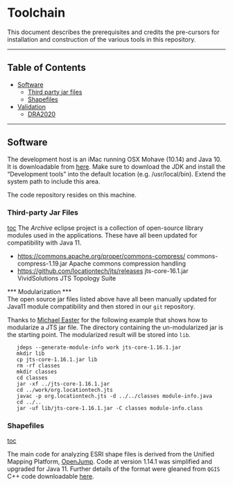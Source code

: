 # Toolchain

This document describes the prerequisites and credits the pre-cursors for installation and construction of the various tools in this repository.


***
## Table of Contents <a id="table-of-contents"></a>

  * [Software](#software)
    * [Third party jar files](#jarfiles)
    * [Shapefiles](#shapefiles)
  * [Validation](#validation)
    * [DRA2020](#DRA2020)


***
## Software <a id="software"/>
The development host is an iMac running OSX Mohave (10.14) and Java 10. It is downloadable from [here](https://www.oracle.com/technetwork/java/javase/downloads/java-archive-javase10-4425482.html). Make sure to download the JDK and install the “Development tools” into the default location (e.g. /usr/local/bin). Extend the system path to include this area.

The code repository resides on this machine.
### Third-party Jar Files  <a id="jarfiles"></a>
[toc](#table-of-contents)
The *Archive* eclipse project is a collection of open-source library modules
used in the applications. These have all been updated for compatibility with
Java 11.

* https://commons.apache.org/proper/commons-compress/ commons-compress-1.19.jar Apache commons compression handling
* https://github.com/locationtech/jts/releases jts-core-16.1.jar VividSolutions JTS Topology Suite

*** Modularization ***<br/>
The open source jar files listed above have all been manually updated for Java11 module compatibility and then stored in our `git`  repository.

Thanks to [Michael Easter](https://github.com/codetojoy/easter_eggs_for_java_9/blob/master/egg_34_stack_overflow_47727869/run.sh) for the following example that shows how to modularize a JTS jar file.
The directory containing the un-modularized jar is the starting point. The  modularized result will be stored into ``lib``.
```
   jdeps --generate-module-info work jts-core-1.16.1.jar
   mkdir lib
   cp jts-core-1.16.1.jar lib
   rm -rf classes
   mkdir classes
   cd classes
   jar -xf ../jts-core-1.16.1.jar
   cd ../work/org.locationtech.jts
   javac -p org.locationtech.jts -d ../../classes module-info.java
   cd ../..
   jar -uf lib/jts-core-1.16.1.jar -C classes module-info.class
```
### Shapefiles <a id="shapefiles"></a>
[toc](#table-of-contents)

The main code for analyzing ESRI shape files is derived from the Unified Mapping Platform, [OpenJump](https://sourceforge.net/projects/jump-pilot/files/latest/download). Code at version 1.14.1 was simplified and upgraded for Java 11.
Further details of the format were gleaned from `QGIS` C++ code downloadable [here](https://github.com/qgis/QGIS).
